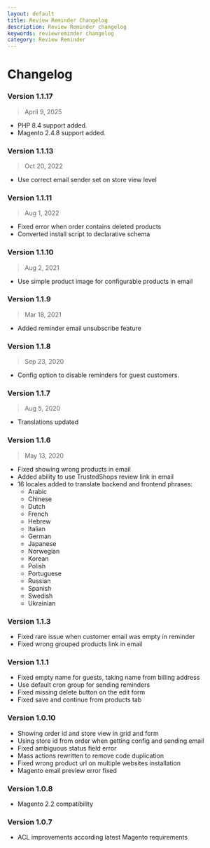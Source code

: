 ```yaml
---
layout: default
title: Review Reminder Changelog
description: Review Reminder changelog
keywords: reviewreminder changelog
category: Review Reminder
---
```


# Changelog

### Version 1.1.17

> April 9, 2025

 -  PHP 8.4 support added.
 -  Magento 2.4.8 support added.

### Version 1.1.13

> Oct 20, 2022

 -  Use correct email sender set on store view level

### Version 1.1.11

> Aug 1, 2022

  - Fixed error when order contains deleted products
  - Converted install script to declarative schema

### Version 1.1.10

> Aug 2, 2021

  - Use simple product image for configurable products in email

### Version 1.1.9

> Mar 18, 2021

  - Added reminder email unsubscribe feature

### Version 1.1.8

> Sep 23, 2020

  - Config option to disable reminders for guest customers.

### Version 1.1.7

> Aug 5, 2020

 -  Translations updated

### Version 1.1.6

> May 13, 2020

 -  Fixed showing wrong products in email
 -  Added ability to use TrustedShops review link in email
 -  16 locales added to translate backend and frontend phrases:
    - Arabic
    - Chinese
    - Dutch
    - French
    - Hebrew
    - Italian
    - German
    - Japanese
    - Norwegian
    - Korean
    - Polish
    - Portuguese
    - Russian
    - Spanish
    - Swedish
    - Ukrainian

### Version 1.1.3

 -  Fixed rare issue when customer email was empty in reminder
 -  Fixed wrong grouped products link in email

### Version 1.1.1

 -  Fixed empty name for guests, taking name from billing address
 -  Use default cron group for sending reminders
 -  Fixed missing delete button on the edit form
 -  Fixed save and continue from products tab

### Version 1.0.10

 -  Showing order id and store view in grid and form
 -  Using store id from order when getting config and sending email
 -  Fixed ambiguous status field error
 -  Mass actions rewritten to remove code duplication
 -  Fixed wrong product url on multiple websites installation
 -  Magento email preview error fixed

### Version 1.0.8

 -  Magento 2.2 compatibility

### Version 1.0.7

 -  ACL improvements according latest Magento requirements

